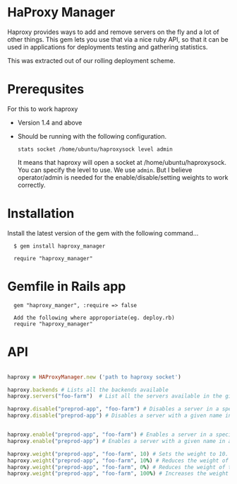 HaProxy Manager
===============

Haproxy provides ways to add and remove servers on the fly and a lot of other things. This gem lets you use that via a nice ruby API, so that it can be used in applications for deployments testing and gathering statistics.

This was extracted out of our rolling deployment scheme.

Prerequsites
=============

For this to work haproxy 

* Version 1.4 and above

* Should be running with the following configuration.

  `stats socket /home/ubuntu/haproxysock level admin`

  It means that haproxy will open a socket at /home/ubuntu/haproxysock. You can specify the level to use. We use `admin`. But I believe operator/admin is needed for the enable/disable/setting weights to work correctly.

Installation
==============
  Install the latest version of the gem with the following command...

      $ gem install haproxy_manager

      require "haproxy_manager"

  # Gemfile in Rails app
      gem "haproxy_manger", :require => false

      Add the following where approporiate(eg. deploy.rb)
      require "haproxy_manager"

API
======
```Ruby

haproxy = HAProxyManager.new ('path to haproxy socket')

haproxy.backends # Lists all the backends available
haproxy.servers("foo-farm")  # List all the servers available in the given backend

haproxy.disable("preprod-app", "foo-farm") # Disables a server in a specific farm
haproxy.disable("preprod-app") # Disables a server with a given name in all the available backends


haproxy.enable("preprod-app", "foo-farm") # Enables a server in a specific farm
haproxy.enable("preprod-app") # Enables a server with a given name in all the available backends

haproxy.weight("preprod-app", "foo-farm", 10) # Sets the weight to 10. The value can be between 0 - 255
haproxy.weight("preprod-app", "foo-farm", 10%) # Reduces the weight of the server by 10%(of the value specified in the config)
haproxy.weight("preprod-app", "foo-farm", 0%) # Reduces the weight of the server to 0. Useful for disabling the server.
haproxy.weight("preprod-app", "foo-farm", 100%) # Increases the weight to the original configuration value. useful to bring the server back up after reducing the weight to 0%
```